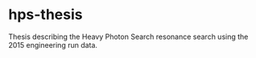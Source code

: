 # hps-thesis

Thesis describing the Heavy Photon Search resonance search using the 2015 engineering run data.